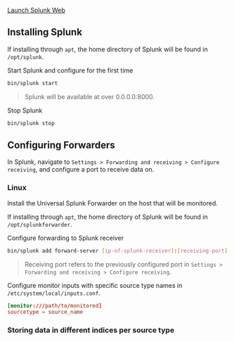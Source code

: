 [Launch Splunk Web](https://docs.splunk.com/Documentation/Splunk/9.4.2/SearchTutorial/StartSplunk#Start_Splunk_Enterprise_on_Linux)
## Installing Splunk
If installing through `apt`, the home directory of Splunk will be found in `/opt/splunk`.

Start Splunk and configure for the first time
```sh
bin/splunk start
```
> Splunk will be available at over 0.0.0.0:8000.

Stop Splunk
```sh
bin/splunk stop
```
## Configuring Forwarders
In Splunk, navigate to `Settings > Forwarding and receiving > Configure receiving`, and configure a port to receive data on.
### Linux
Install the Universal Splunk Forwarder on the host that will be monitored.

If installing through `apt`, the home directory of Splunk will be found in `/opt/splunkforwarder`.

Configure forwarding to Splunk receiver
```sh
bin/splunk add forward-server [ip-of-splunk-receiver]:[receiving-port]
```
> Receiving port refers to the previously configured port in `Settings > Forwarding and receiving > Configure receiving`.

Configure monitor inputs with specific source type names in `/etc/system/local/inputs.conf`.
```conf
[monitor:///path/to/monitored]
sourcetype = source_name
```

### Storing data in different indices per source type
